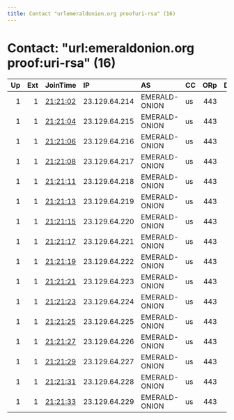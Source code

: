 ```yaml
---
title: Contact "urlemeraldonion.org proofuri-rsa" (16)
---
```


# Contact: "url:emeraldonion.org proof:uri-rsa" (16)

|   Up |   Ext | JoinTime                                                                                            | IP            | AS            | CC   |   ORp |   Dirp | OS    | Version   | Nickname   |   eFamMembers |
|-----:|------:|:----------------------------------------------------------------------------------------------------|:--------------|:--------------|:-----|------:|-------:|:------|:----------|:-----------|--------------:|
|    1 |     1 | [21:21:02](https://metrics.torproject.org/rs.html#details/B3BEE41AC2562A0198F4B0DF206C41C85D2F59A7) | 23.129.64.214 | EMERALD-ONION | us   |   443 |     80 | Linux | 0.4.5.10  | EOExit     |            78 |
|    1 |     1 | [21:21:04](https://metrics.torproject.org/rs.html#details/251BE7FB15A9B61903EE95C42C924E8ED2CD0DB8) | 23.129.64.215 | EMERALD-ONION | us   |   443 |     80 | Linux | 0.4.5.10  | EOExit     |            78 |
|    1 |     1 | [21:21:06](https://metrics.torproject.org/rs.html#details/7258793152FF8447A31C9344570F84EAE3DF4763) | 23.129.64.216 | EMERALD-ONION | us   |   443 |     80 | Linux | 0.4.5.10  | EOExit     |            78 |
|    1 |     1 | [21:21:08](https://metrics.torproject.org/rs.html#details/41C80C52AC82295A4D4308D30DCCD3D4ABC4F66C) | 23.129.64.217 | EMERALD-ONION | us   |   443 |     80 | Linux | 0.4.5.10  | EOExit     |            78 |
|    1 |     1 | [21:21:11](https://metrics.torproject.org/rs.html#details/779019937414E5B63B77F0D460C8626B67F7093E) | 23.129.64.218 | EMERALD-ONION | us   |   443 |     80 | Linux | 0.4.5.10  | EOExit     |            78 |
|    1 |     1 | [21:21:13](https://metrics.torproject.org/rs.html#details/6214618C6C796ABC4F075116E650BB7A18A4FE81) | 23.129.64.219 | EMERALD-ONION | us   |   443 |     80 | Linux | 0.4.5.10  | EOExit     |            78 |
|    1 |     1 | [21:21:15](https://metrics.torproject.org/rs.html#details/5AD8F76A5474EE0024A59A09F2E5F5680DBADC07) | 23.129.64.220 | EMERALD-ONION | us   |   443 |     80 | Linux | 0.4.5.10  | EOExit     |            78 |
|    1 |     1 | [21:21:17](https://metrics.torproject.org/rs.html#details/E613195FAC4820A1AC7EEF96F1192FDB91F7D095) | 23.129.64.221 | EMERALD-ONION | us   |   443 |     80 | Linux | 0.4.5.10  | EOExit     |            78 |
|    1 |     1 | [21:21:19](https://metrics.torproject.org/rs.html#details/86E9D8F8C576A8463737FF96820377920178892F) | 23.129.64.222 | EMERALD-ONION | us   |   443 |     80 | Linux | 0.4.5.10  | EOExit     |            78 |
|    1 |     1 | [21:21:21](https://metrics.torproject.org/rs.html#details/3AD29C92D3F2E3903564D11FEC58407F739F489E) | 23.129.64.223 | EMERALD-ONION | us   |   443 |     80 | Linux | 0.4.5.10  | EOExit     |            78 |
|    1 |     1 | [21:21:23](https://metrics.torproject.org/rs.html#details/1508840C8A9E5AAAB233E844E2DAD9DBE86DACCF) | 23.129.64.224 | EMERALD-ONION | us   |   443 |     80 | Linux | 0.4.5.10  | EOExit     |            78 |
|    1 |     1 | [21:21:25](https://metrics.torproject.org/rs.html#details/8DD2ED368031A0F1659DD198D0C1DF7E9DD0B30B) | 23.129.64.225 | EMERALD-ONION | us   |   443 |     80 | Linux | 0.4.5.10  | EOExit     |            78 |
|    1 |     1 | [21:21:27](https://metrics.torproject.org/rs.html#details/1E3A5318C9014DEFA55C6136C15414188C29BA5C) | 23.129.64.226 | EMERALD-ONION | us   |   443 |     80 | Linux | 0.4.5.10  | EOExit     |            78 |
|    1 |     1 | [21:21:29](https://metrics.torproject.org/rs.html#details/003E6BBDD040EEF99525ED309D94643B127FDE8F) | 23.129.64.227 | EMERALD-ONION | us   |   443 |     80 | Linux | 0.4.5.10  | EOExit     |            78 |
|    1 |     1 | [21:21:31](https://metrics.torproject.org/rs.html#details/4FBD3EB842E002A77F27F34C04A7E3476528C4AF) | 23.129.64.228 | EMERALD-ONION | us   |   443 |     80 | Linux | 0.4.5.10  | EOExit     |            78 |
|    1 |     1 | [21:21:33](https://metrics.torproject.org/rs.html#details/FD1792E56A157974CE1C437D1236D8617A5EA6DD) | 23.129.64.229 | EMERALD-ONION | us   |   443 |     80 | Linux | 0.4.5.10  | EOExit     |            78 |
